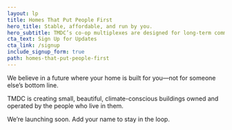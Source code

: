 ```yaml
---
layout: lp
title: Homes That Put People First
hero_title: Stable, affordable, and run by you.
hero_subtitle: TMDC’s co-op multiplexes are designed for long-term community benefit—without profit-driven rents.
cta_text: Sign Up for Updates
cta_link: /signup
include_signup_form: true
path: homes-that-put-people-first
---
```


We believe in a future where your home is built for you—not for someone else’s bottom line.

TMDC is creating small, beautiful, climate-conscious buildings owned and operated by the people who live in them.

We’re launching soon. Add your name to stay in the loop.
